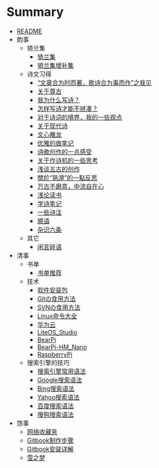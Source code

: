# Summary

- [README](README.md)
- 韵事
  - 猗兰集
    - [猗兰集](韵事/猗兰集/猗兰集.md)
    - [猗兰集增补集](韵事/猗兰集/猗兰集增补集.md)
  - 诗文习得
    - [“文章合为时而著，歌诗合为事而作”之我见](韵事/诗文习得/01“文章合为时而著，歌诗合为事而作”之我见.md)
    - [关于尊古](韵事/诗文习得/02尊古.md)
    - [我为什么写诗？](韵事/诗文习得/03我为什么写诗？.md)
    - [怎样写诗才能不拼凑？](韵事/诗文习得/04怎样写诗才能不拼凑？.md)
    - [对于诗词的境界，我的一些观点](韵事/诗文习得/05对于诗词的境界，我的一些观点.md)
    - [关于现代诗](韵事/诗文习得/06关于现代诗.md)
    - [文心雕龙](韵事/诗文习得/07文心雕龙.md)
    - [优雅的做笔记](韵事/诗文习得/08一种优雅の笔记方式.md)
    - [诗歌创作的一点感受](韵事/诗文习得/09诗歌创作的一点感受.md)
    - [关于作诗机的一些思考](韵事/诗文习得/10关于作诗机的一些思考.md)
    - [浅谈五古的创作](韵事/诗文习得/11浅谈五古的创作.md)
    - [關於“熟滑”的一點反思](韵事/诗文习得/12關於“熟滑”的一點反思.md)
    - [万古不磨意，中流自在心](韵事/诗文习得/13万古不磨意，中流自在心.md)
    - [浅论读书](韵事/诗文习得/14浅论读书.md)
    - [学诗笔记](韵事/诗文习得/15学诗笔记.md)
    - [一些诗注](韵事/诗文习得/16一些诗注.md)
    - [臆语](韵事/诗文习得/17臆语.md)
    - [杂识六条](韵事/诗文习得/18杂识六条.md)
  - 其它
    - [闲言碎语](韵事/其它/闲言碎语.md)
- 清事
  - 书单
    - [书单推荐](清事/书单/书单.md)
  - 技术
    - [软件安装包](清事/技术/software-download.md)
    - [Gitの食用方法](清事/技术/Gitの食用方法.md)
    - [SVNの食用方法](清事/技术/SVNの食用方法.md)
    - [Linux命令大全](https://www.linuxcool.com/)
    - [华为云](https://www.huaweicloud.com/)
    - [LiteOS_Studio](https://liteos.gitee.io/liteos_studio/)
    - [BearPi](https://gitee.com/bearpi/)
    - [BearPi-HM_Nano](https://gitee.com/bearpi/bearpi-hm_nano)
    - [RaspberryPi](https://www.raspberrypi.org/)
  - 搜索引擎的技巧
    - [搜索引擎常用语法](清事/搜索引擎的技巧/常用语法.md)
    - [Google搜索语法](清事/搜索引擎的技巧/Google搜索语法.md)
    - [Bing搜索语法](清事/搜索引擎的技巧/Bing搜索语法.md)
    - [Yahoo搜索语法](清事/搜索引擎的技巧/Yahoo搜索语法.md)
    - [百度搜索语法](清事/搜索引擎的技巧/百度搜索语法.md)
    - [搜狗搜索语法](清事/搜索引擎的技巧/搜狗搜索语法.md)
- 馀事
  - [网络收藏夹](馀事/网络收藏夹.md)
  - [Gitbook制作步骤](https://zhuanlan.zhihu.com/p/34946169)
  - [Gitbook安装详解](https://blog.csdn.net/qq_43528771/article/details/107949010)
  - [雪之梦](https://blog.snowdreams1006.cn/)
